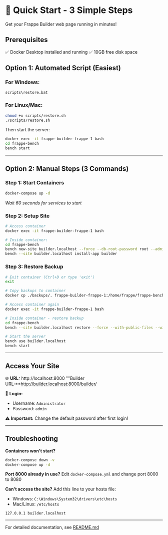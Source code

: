# 🚀 Quick Start - 3 Simple Steps

Get your Frappe Builder web page running in minutes!

## Prerequisites
✅ Docker Desktop installed and running
✅ 10GB free disk space

## Option 1: Automated Script (Easiest)

### For Windows:
```batch
scripts\restore.bat
```

### For Linux/Mac:
```bash
chmod +x scripts/restore.sh
./scripts/restore.sh
```

Then start the server:
```bash
docker exec -it frappe-builder-frappe-1 bash
cd frappe-bench
bench start
```

---

## Option 2: Manual Steps (3 Commands)

### Step 1: Start Containers
```bash
docker-compose up -d
```
*Wait 60 seconds for services to start*

### Step 2: Setup Site
```bash
# Access container
docker exec -it frappe-builder-frappe-1 bash

# Inside container:
cd frappe-bench
bench new-site builder.localhost --force --db-root-password root --admin-password admin
bench --site builder.localhost install-app builder
```

### Step 3: Restore Backup
```bash
# Exit container (Ctrl+D or type 'exit')
exit

# Copy backups to container
docker cp ./backups/. frappe-builder-frappe-1:/home/frappe/frappe-bench/sites/builder.localhost/private/backups/

# Access container again
docker exec -it frappe-builder-frappe-1 bash

# Inside container - restore backup
cd frappe-bench
bench --site builder.localhost restore --force --with-public-files --with-private-files sites/builder.localhost/private/backups/20251012_041319-builder_localhost-database.sql.gz

# Start the server
bench use builder.localhost
bench start
```

---

## Access Your Site

🌐 **URL:** http://localhost:8000
""Builder URL:**http://builder.localhost:8000/builder/

👤 **Login:**
- Username: `Administrator`
- Password: `admin`

⚠️ **Important:** Change the default password after first login!

---

## Troubleshooting

**Containers won't start?**
```bash
docker-compose down -v
docker-compose up -d
```

**Port 8000 already in use?**
Edit `docker-compose.yml` and change port 8000 to 8080

**Can't access the site?**
Add this line to your hosts file:
- Windows: `C:\Windows\System32\drivers\etc\hosts`
- Mac/Linux: `/etc/hosts`

```
127.0.0.1 builder.localhost
```

---

For detailed documentation, see [README.md](README.md)
